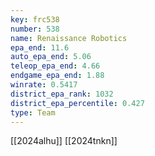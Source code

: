 ```yaml
---
key: frc538
number: 538
name: Renaissance Robotics
epa_end: 11.6
auto_epa_end: 5.06
teleop_epa_end: 4.66
endgame_epa_end: 1.88
winrate: 0.5417
district_epa_rank: 1032
district_epa_percentile: 0.427
type: Team
---
```

[[2024alhu]]
[[2024tnkn]]
